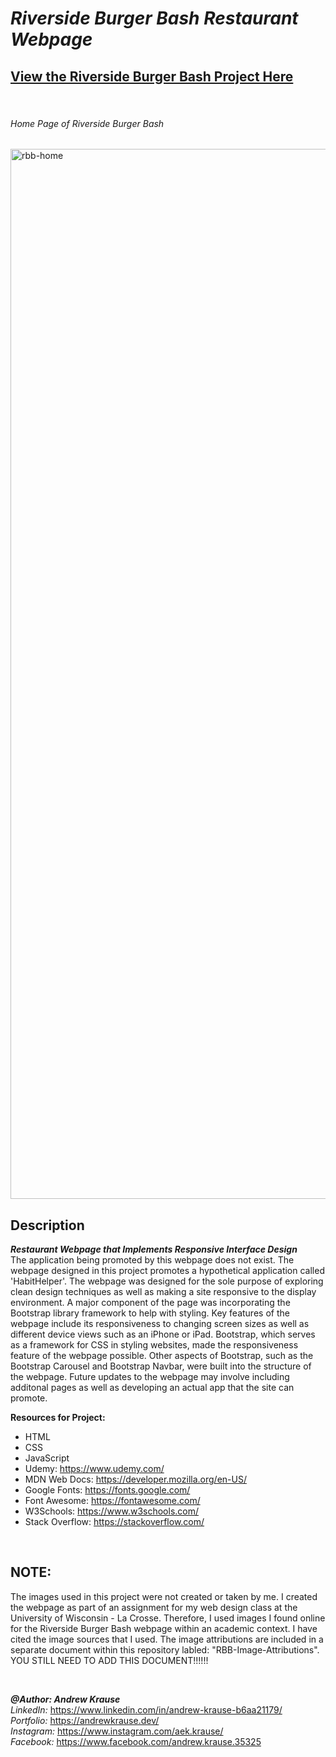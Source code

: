 # *Riverside Burger Bash Restaurant Webpage*
## **[View the Riverside Burger Bash Project Here](https://andrew-ekrause.github.io/RBB-Restaurant-Webpage/)**

<p>&nbsp;</p>

###### Home Page of Riverside Burger Bash
<img width="1680" alt="rbb-home" src="https://user-images.githubusercontent.com/57727121/199404993-a7593b71-c33f-4852-a720-6406bb5822f2.png">

## Description
**_Restaurant Webpage that Implements Responsive Interface Design_** <br/>
The application being promoted by this webpage does not exist. The webpage designed in this project promotes a hypothetical application called 'HabitHelper'. The webpage was designed for the sole purpose of exploring clean design techniques as well as making a site responsive to the display environment. A major component of the page was incorporating the Bootstrap library framework to help with styling. Key features of the webpage include its responsiveness to changing screen sizes as well as different device views such as an iPhone or iPad. Bootstrap, which serves as a framework for CSS in styling websites, made the responsiveness feature of the webpage possible. Other aspects of Bootstrap, such as the Bootstrap Carousel and Bootstrap Navbar, were built into the structure of the webpage. Future updates to the webpage may involve including additonal pages as well as developing an actual app that the site can promote.

**Resources for Project:**
- HTML
- CSS
- JavaScript
- Udemy: https://www.udemy.com/
- MDN Web Docs: https://developer.mozilla.org/en-US/
- Google Fonts: https://fonts.google.com/
- Font Awesome: https://fontawesome.com/
- W3Schools: https://www.w3schools.com/
- Stack Overflow: https://stackoverflow.com/
<p>&nbsp;</p>

## **NOTE:**

The images used in this project were not created or taken by me. I created the webpage as part of an assignment for my web design class at the University of Wisconsin - La Crosse. Therefore, I used images I found online for the Riverside Burger Bash webpage within an academic context. I have cited the image sources that I used. The image attributions are included in a separate document within this repository labled: "RBB-Image-Attributions". YOU STILL NEED TO ADD THIS DOCUMENT!!!!!!
<p>&nbsp;</p>

**_@Author: Andrew Krause_** <br/>
*LinkedIn:* https://www.linkedin.com/in/andrew-krause-b6aa21179/ <br/>
*Portfolio:* https://andrewkrause.dev/ <br/>
*Instagram:* https://www.instagram.com/aek.krause/ <br/>
*Facebook:* https://www.facebook.com/andrew.krause.35325


